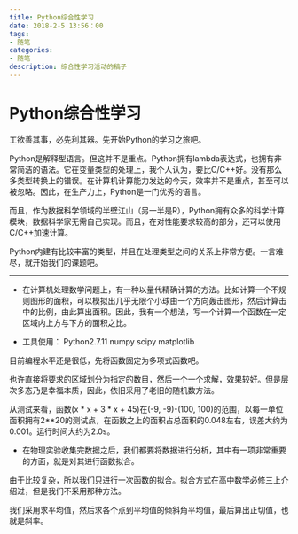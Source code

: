 ```yaml
---
title: Python综合性学习
date: 2018-2-5 13:56：00
tags:
- 随笔
categories:
- 随笔
description: 综合性学习活动的稿子
---
```


Python综合性学习
===

工欲善其事，必先利其器。先开始Python的学习之旅吧。

<!--more-->

Python是解释型语言。但这并不是重点。Python拥有lambda表达式，也拥有非常简洁的语法。它在变量类型的处理上，我个人认为，要比C/C++好。没有那么多类型转换上的错误。在计算机计算能力发达的今天，效率并不是重点，甚至可以被忽略。因此，在生产力上，Python是一门优秀的语言。

而且，作为数据科学领域的半壁江山（另一半是R），Python拥有众多的科学计算模块，数据科学家无需自己实现。而且，在对性能要求较高的部分，还可以使用C/C++加速计算。

Python内建有比较丰富的类型，并且在处理类型之间的关系上非常方便。一言难尽，就开始我们的课题吧。

----------------

+ 在计算机处理数学问题上，有一种以量代精确计算的方法。比如计算一个不规则图形的面积，可以模拟出几乎无限个小球由一个方向轰击图形，然后计算击中的比例，由此算出面积。因此，我有一个想法，写一个计算一个函数在一定区域内上方与下方的面积之比。

+ 工具使用：
    Python2.7.11
    numpy
    scipy
    matplotlib

目前编程水平还是很低，先将函数固定为多项式函数吧。

也许直接将要求的区域划分为指定的数目，然后一个一个求解，效果较好。但是层次多态乃是幸福本质，因此，依旧采用了老旧的随机数方法。

从测试来看，函数(x * x + 3 * x + 45)在(-9, -9)-(100, 100)的范围，以每一单位面积拥有2**20的测试点，在函数之上的面积占总面积的0.048左右，误差大约为0.001。运行时间大约为2.0s。

+ 在物理实验收集完数据之后，我们都要将数据进行分析，其中有一项非常重要的方面，就是对其进行函数拟合。

由于比较复杂，所以我们只进行一次函数的拟合。拟合方式在高中数学必修三上介绍过，但是我们不采用那种方法。

我们采用求平均值，然后求各个点到平均值的倾斜角平均值，最后算出正切值，也就是斜率。